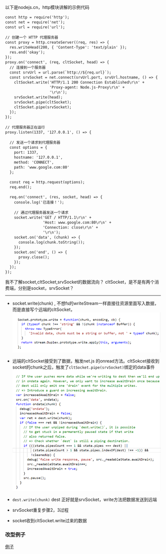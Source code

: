 以下是nodejs.cn，http模块讲解的示例代码
```
const http = require('http');
const net = require('net');
const url = require('url');

// 创建一个 HTTP 代理服务器
const proxy = http.createServer((req, res) => {
  res.writeHead(200, { 'Content-Type': 'text/plain' });
  res.end('okay');
});
proxy.on('connect', (req, cltSocket, head) => {
  // 连接到一个服务器
  const srvUrl = url.parse(`http://${req.url}`);
  const srvSocket = net.connect(srvUrl.port, srvUrl.hostname, () => {
    cltSocket.write('HTTP/1.1 200 Connection Established\r\n' +
                    'Proxy-agent: Node.js-Proxy\r\n' +
                    '\r\n');
    srvSocket.write(head);
    srvSocket.pipe(cltSocket);
    cltSocket.pipe(srvSocket);
  });
});

// 代理服务器正在运行
proxy.listen(1337, '127.0.0.1', () => {

  // 发送一个请求到代理服务器
  const options = {
    port: 1337,
    hostname: '127.0.0.1',
    method: 'CONNECT',
    path: 'www.google.com:80'
  };

  const req = http.request(options);
  req.end();

  req.on('connect', (res, socket, head) => {
    console.log('已连接！');

    // 通过代理服务器发送一个请求
    socket.write('GET / HTTP/1.1\r\n' +
                 'Host: www.google.com:80\r\n' +
                 'Connection: close\r\n' +
                 '\r\n');
    socket.on('data', (chunk) => {
      console.log(chunk.toString());
    });
    socket.on('end', () => {
      proxy.close();
    });
  });
});
```
我不了解socket,cltSocket,srvSocket的数据流向？
cltSocket，是不是有两个消费端，分别是socket，srvSocket？

----

- socket.write(chunk) , 不想fs的writeStream一样直接往资源里面写入数据，而是直接写个远端的cltSocket，![1532253862(1).png](./1532253862(1).png)

- 远端的cltSocket接受到了数据，触发net.js 的onread方法。cltSokcet接收到socket的chunk之后，触发了`cltSocket.pipe(srvSocket)`绑定的data事件![1532254492(1).png](./1532254492(1).png)

- `dest.write(chunk)` dest 正好就是srvSocket，write方法把数据发送到远端
-  srvSocket重复步骤2，3过程
-  socket收到cltSocket.write过来的数据

### 改型例子

[例子](https://github.com/695954085/Nodejs-learning/blob/master/js-%E7%BC%96%E7%A8%8B/ClientRequest.js)
